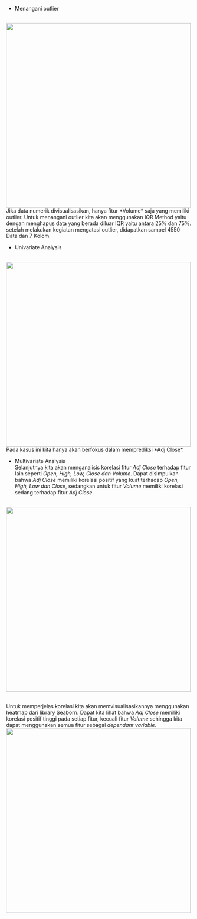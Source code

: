 - Menangani outlier
<br>
<image src='https://raw.githubusercontent.com/Hanifanta/Gold_Predictive_Analytics/main/images/before_iqr.png' width= 500/>
<br> Jika data numerik divisualisasikan, hanya fitur *Volume* saja yang memiliki outlier. Untuk menangani outlier kita akan menggunakan IQR Method yaitu dengan menghapus data yang berada diluar IQR yaitu antara 25% dan 75%. setelah melakukan kegiatan mengatasi outlier, didapatkan sampel 4550 Data dan 7 Kolom.

- Univariate Analysis
<br>
<image src='https://raw.githubusercontent.com/Hanifanta/Gold_Predictive_Analytics/main/images/univariate.png' width= 500/>
<br> Pada kasus ini kita hanya akan berfokus dalam memprediksi *Adj Close*.

- Multivariate Analysis
<br> Selanjutnya kita akan menganalisis korelasi fitur *Adj Close* terhadap fitur lain seperti *Open, High, Low, Close dan Volume*. Dapat disimpulkan bahwa *Adj Close* memiliki korelasi positif yang kuat terhadap *Open, High, Low dan Close*, sedangkan untuk fitur *Volume* memiliki korelasi sedang terhadap fitur *Adj Close*.
<br>
<image src='https://raw.githubusercontent.com/Hanifanta/Gold_Predictive_Analytics/main/images/multivariate.png' width= 500/>


<br> Untuk memperjelas korelasi kita akan memvisualisasikannya menggunakan heatmap dari library Seaborn. Dapat kita lihat bahwa *Adj Close* memiliki korelasi positif tinggi pada setiap fitur, kecuali fitur *Volume* sehingga kita dapat menggunakan semua fitur sebagai *dependant variable*.
<br>
<image src='https://raw.githubusercontent.com/Hanifanta/Gold_Predictive_Analytics/main/images/heatmap.png' width= 500/>
